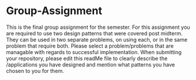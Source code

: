 # Group-Assignment
This is the final group assignment for the semester. For this assignment you are required to use two design patterns that were covered post midterm.
They can be used in two separate problems, on using each, or in the same problem that require both.
Please select a problem/problems that are managable with regards to successful implementation.
When submitting your repository, please edit this readMe file to clearly describe the /applications you have designed and mention what patterns you have chosen to you for them.
